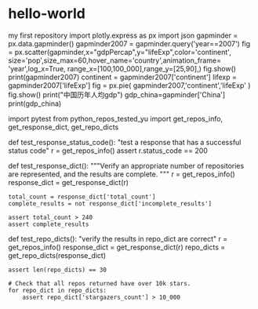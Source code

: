# hello-world
my first repository
import plotly.express as px
import json
gapminder = px.data.gapminder()
gapminder2007 = gapminder.query('year==2007')
fig = px.scatter(gapminder,x="gdpPercap",y="lifeExp",color='continent',
                 size='pop',size_max=60,hover_name='country',animation_frame=
                 'year',log_x=True,
                 range_x=[100,100_000],range_y=[25,90],)
fig.show()
print(gapminder2007)
continent = gapminder2007['continent']
lifexp = gapminder2007['lifeExp']
fig = px.pie(
    gapminder2007,'continent','lifeExp'
)
fig.show()
print("中国历年人均gdp")
gdp_china=gapminder['China']
print(gdp_china)

import pytest
from python_repos_tested_yu import get_repos_info, get_response_dict, get_repo_dicts

def test_response_status_code():
    "test a response that has a successful status code"
    r = get_repos_info()
    assert r.status_code == 200

def test_response_dict():
    """Verify an appropriate number of repositories are represented,
    and the results are complete.
    """
    r = get_repos_info()
    response_dict = get_response_dict(r)

    total_count = response_dict['total_count']
    complete_results = not response_dict['incomplete_results']

    assert total_count > 240
    assert complete_results

def test_repo_dicts():
    "verify the results in repo_dict are correct"
    r = get_repos_info()
    response_dict = get_response_dict(r)
    repo_dicts = get_repo_dicts(response_dict)

    assert len(repo_dicts) == 30
    
    # Check that all repos returned have over 10k stars.
    for repo_dict in repo_dicts:
        assert repo_dict['stargazers_count'] > 10_000




